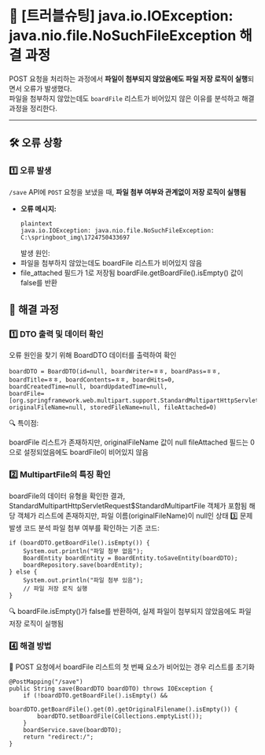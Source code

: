 <p><img alt="" src="https://velog.velcdn.com/images/rykjjang/post/dcd92b1c-486a-42fb-98d3-79b1bfd8b790/image.png" /></p>
<h1 id="📌-트러블슈팅-javaioioexception-javaniofilenosuchfileexception-해결-과정">📌 [트러블슈팅] java.io.IOException: java.nio.file.NoSuchFileException 해결 과정</h1>
<p>POST 요청을 처리하는 과정에서 <strong>파일이 첨부되지 않았음에도 파일 저장 로직이 실행</strong>되면서 오류가 발생했다.<br />파일을 첨부하지 않았는데도 <code>boardFile</code> 리스트가 비어있지 않은 이유를 분석하고 해결 과정을 정리한다.</p>
<hr />
<h2 id="🛠-오류-상황">🛠 오류 상황</h2>
<h3 id="1️⃣-오류-발생">1️⃣ 오류 발생</h3>
<p><code>/save</code> API에 <code>POST</code> 요청을 보냈을 때, <strong>파일 첨부 여부와 관계없이 저장 로직이 실행됨</strong>  </p>
<ul>
<li><strong>오류 메시지:</strong><pre><code>plaintext
java.io.IOException: java.nio.file.NoSuchFileException: C:\springboot_img\1724750433697</code></pre>발생 원인:</li>
<li>파일을 첨부하지 않았는데도 boardFile 리스트가 비어있지 않음</li>
<li>file_attached 필드가 1로 저장됨
boardFile.getBoardFile().isEmpty() 값이 false를 반환</li>
</ul>
<h2 id="🚀-해결-과정">🚀 해결 과정</h2>
<h3 id="1️⃣-dto-출력-및-데이터-확인">1️⃣ DTO 출력 및 데이터 확인</h3>
<p>오류 원인을 찾기 위해 BoardDTO 데이터를 출력하여 확인</p>
<pre><code>boardDTO = BoardDTO(id=null, boardWriter=ㅎㅎ, boardPass=ㅎㅎ, boardTitle=ㅎㅎ, boardContents=ㅎㅎ, boardHits=0,
boardCreatedTime=null, boardUpdatedTime=null,
boardFile=[org.springframework.web.multipart.support.StandardMultipartHttpServletRequest$StandardMultipartFile@49f581d0],
originalFileName=null, storedFileName=null, fileAttached=0)</code></pre><p>🔍 특이점:</p>
<p>boardFile 리스트가 존재하지만, originalFileName 값이 null
fileAttached 필드는 0으로 설정되었음에도 boardFile이 비어있지 않음</p>
<h3 id="2️⃣-multipartfile의-특징-확인">2️⃣ MultipartFile의 특징 확인</h3>
<p>boardFile의 데이터 유형을 확인한 결과,
StandardMultipartHttpServletRequest$StandardMultipartFile 객체가 포함됨
해당 객체가 리스트에 존재하지만, 파일 이름(originalFileName)이 null인 상태
3️⃣ 문제 발생 코드 분석
파일 첨부 여부를 확인하는 기존 코드:</p>
<pre><code>if (boardDTO.getBoardFile().isEmpty()) {
    System.out.println(&quot;파일 첨부 없음&quot;);
    BoardEntity boardEntity = BoardEntity.toSaveEntity(boardDTO);
    boardRepository.save(boardEntity);
} else {
    System.out.println(&quot;파일 첨부 있음&quot;);
    // 파일 저장 로직 실행
}</code></pre><p>🔍 boardFile.isEmpty()가 false를 반환하여, 실제 파일이 첨부되지 않았음에도 파일 저장 로직이 실행됨</p>
<h3 id="4️⃣-해결-방법">4️⃣ 해결 방법</h3>
<p>📌 POST 요청에서 boardFile 리스트의 첫 번째 요소가 비어있는 경우 리스트를 초기화</p>
<pre><code>@PostMapping(&quot;/save&quot;)
public String save(BoardDTO boardDTO) throws IOException {
    if (!boardDTO.getBoardFile().isEmpty() &amp;&amp;
        boardDTO.getBoardFile().get(0).getOriginalFilename().isEmpty()) {
        boardDTO.setBoardFile(Collections.emptyList());
    }
    boardService.save(boardDTO);
    return &quot;redirect:/&quot;;
}</code></pre>